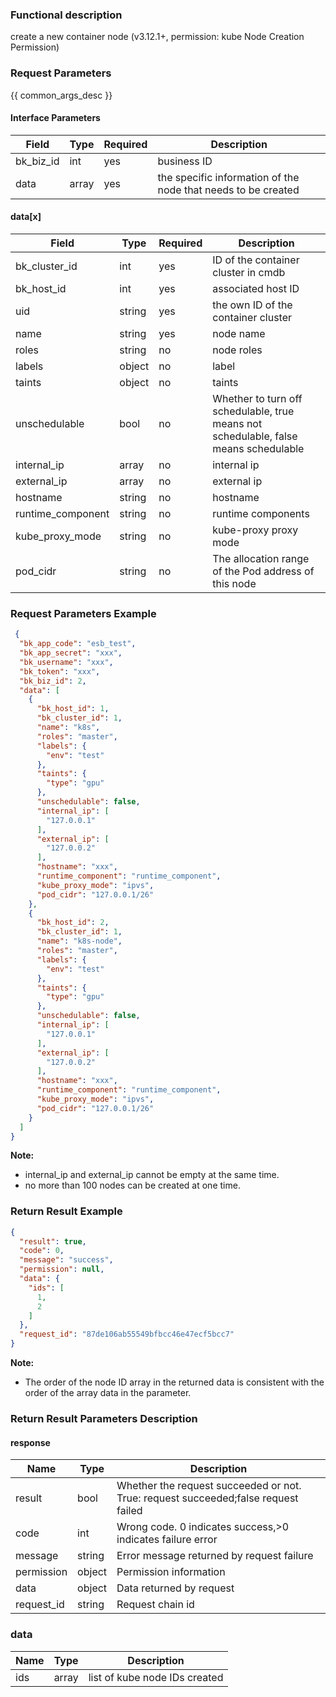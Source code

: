 ### Functional description

create a new container node (v3.12.1+, permission: kube Node Creation Permission)

### Request Parameters

{{ common_args_desc }}

#### Interface Parameters

| Field     | Type  | Required | Description                                                   |
|-----------|-------|----------|---------------------------------------------------------------|
| bk_biz_id | int   | yes      | business ID                                                   |
| data      | array | yes      | the specific information of the node that needs to be created |

#### data[x]

| Field             | Type   | Required | Description                                                                          |
|-------------------|--------|----------|--------------------------------------------------------------------------------------|
| bk_cluster_id     | int    | yes      | ID of the container cluster in cmdb                                                  |
| bk_host_id        | int    | yes      | associated host ID                                                                   |
| uid               | string | yes      | the own ID of the container cluster                                                  |
| name              | string | yes      | node name                                                                            |
| roles             | string | no       | node roles                                                                           |
| labels            | object | no       | label                                                                                |
| taints            | object | no       | taints                                                                               |
| unschedulable     | bool   | no       | Whether to turn off schedulable, true means not schedulable, false means schedulable |
| internal_ip       | array  | no       | internal ip                                                                          |
| external_ip       | array  | no       | external ip                                                                          |
| hostname          | string | no       | hostname                                                                             |
| runtime_component | string | no       | runtime components                                                                   |
| kube_proxy_mode   | string | no       | kube-proxy proxy mode                                                                |
| pod_cidr          | string | no       | The allocation range of the Pod address of this node                                 |

### Request Parameters Example

```json
 {
  "bk_app_code": "esb_test",
  "bk_app_secret": "xxx",
  "bk_username": "xxx",
  "bk_token": "xxx",
  "bk_biz_id": 2,
  "data": [
    {
      "bk_host_id": 1,
      "bk_cluster_id": 1,
      "name": "k8s",
      "roles": "master",
      "labels": {
        "env": "test"
      },
      "taints": {
        "type": "gpu"
      },
      "unschedulable": false,
      "internal_ip": [
        "127.0.0.1"
      ],
      "external_ip": [
        "127.0.0.2"
      ],
      "hostname": "xxx",
      "runtime_component": "runtime_component",
      "kube_proxy_mode": "ipvs",
      "pod_cidr": "127.0.0.1/26"
    },
    {
      "bk_host_id": 2,
      "bk_cluster_id": 1,
      "name": "k8s-node",
      "roles": "master",
      "labels": {
        "env": "test"
      },
      "taints": {
        "type": "gpu"
      },
      "unschedulable": false,
      "internal_ip": [
        "127.0.0.1"
      ],
      "external_ip": [
        "127.0.0.2"
      ],
      "hostname": "xxx",
      "runtime_component": "runtime_component",
      "kube_proxy_mode": "ipvs",
      "pod_cidr": "127.0.0.1/26"
    }
  ]
}
```

**Note:**

- internal_ip and external_ip cannot be empty at the same time.
- no more than 100 nodes can be created at one time.

### Return Result Example

```json
{
  "result": true,
  "code": 0,
  "message": "success",
  "permission": null,
  "data": {
    "ids": [
      1,
      2
    ]
  },
  "request_id": "87de106ab55549bfbcc46e47ecf5bcc7"
}
```

**Note:**

- The order of the node ID array in the returned data is consistent with the order of the array data in the parameter.

### Return Result Parameters Description

#### response

| Name       | Type   | Description                                                                        |
|------------|--------|------------------------------------------------------------------------------------|
| result     | bool   | Whether the request succeeded or not. True: request succeeded;false request failed |
| code       | int    | Wrong code. 0 indicates success,>0 indicates failure error                         |
| message    | string | Error message returned by request failure                                          |
| permission | object | Permission information                                                             |
| data       | object | Data returned by request                                                           |
| request_id | string | Request chain id                                                                   |

### data

| Name | Type  | Description                   |
|------|-------|-------------------------------|
| ids  | array | list of kube node IDs created |
